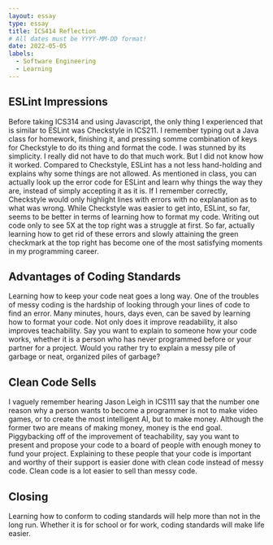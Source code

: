 ```yaml
---
layout: essay
type: essay
title: ICS414 Reflection
# All dates must be YYYY-MM-DD format!
date: 2022-05-05
labels:
  - Software Engineering
  - Learning
---
```


## ESLint Impressions
Before taking ICS314 and using Javascript, the only thing I experienced that is similar to ESLint was Checkstyle in ICS211. I remember typing out a Java class for homework, finishing it, and pressing somme combination of keys for Checkstyle to do its thing and format the code. I was stunned by its simplicity. I really did not have to do that much work. But I did not know how it worked. Compared to Checkstyle, ESLint has a not less hand-holding and explains why some things are not allowed. As mentioned in class, you can actually look up the error code for ESLint and learn why things the way they are, instead of simply accepting it as it is. If I remember correctly, Checkstyle would only highlight lines with errors with no explanation as to what was wrong. While Checkstyle was easier to get into, ESLint, so far, seems to be better in terms of learning how to format my code. Writing out code only to see 5X at the top right was a struggle at first. So far, actually learning how to get rid of these errors and slowly attaining the green checkmark at the top right has become one of the most satisfying moments in my programming career. 

## Advantages of Coding Standards
Learning how to keep your code neat goes a long way. One of the troubles of messy coding is the hardship of looking through your lines of code to find an error. Many minutes, hours, days even, can be saved by learning how to format your code. Not only does it improve readability, it also improves teachability. Say you want to explain to someone how your code works, whether it is a person who has never programmed before or your partner for a project. Would you rather try to explain a messy pile of garbage or neat, organized piles of garbage?

## Clean Code Sells
I vaguely remember hearing Jason Leigh in ICS111 say that the number one reason why a person wants to become a programmer is not to make video games, or to create the most intelligent AI, but to make money. Although the former two are means of making money, money is the end goal. Piggybacking off of the improvement of teachability, say you want to present and propose your code to a board of people with enough money to fund your project. Explaining to these people that your code is important and worthy of their support is easier done with clean code instead of messy code. Clean code is a lot easier to sell than messy code. 

## Closing
Learning how to conform to coding standards will help more than not in the long run. Whether it is for school or for work, coding standards will make life easier. 
